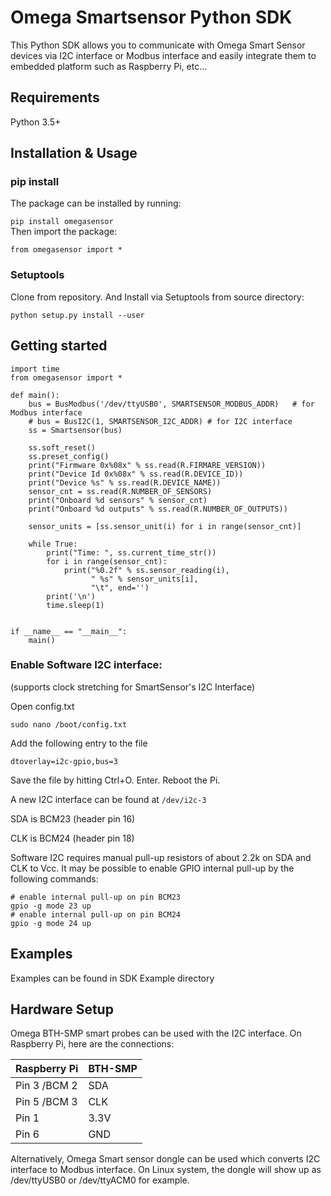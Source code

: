 
# Omega Smartsensor Python SDK    
 This Python SDK allows you to communicate with Omega Smart Sensor devices via I2C interface or Modbus interface and easily integrate them to embedded platform such as Raspberry Pi, etc...    
    
## Requirements    
 Python 3.5+    
    
## Installation & Usage    
 ### pip install    
 The package can be installed by running:    
    
`pip install omegasensor `    
 Then import the package:    
    
`from omegasensor import *`    
 ### Setuptools    
 Clone from repository. And Install via Setuptools from source directory:    
    
`python setup.py install --user`    
 ## Getting started    
      
    import time
    from omegasensor import *  
    
    def main():    
        bus = BusModbus('/dev/ttyUSB0', SMARTSENSOR_MODBUS_ADDR)   # for Modbus interface 
        # bus = BusI2C(1, SMARTSENSOR_I2C_ADDR) # for I2C interface
        ss = Smartsensor(bus)    
        
        ss.soft_reset()    
        ss.preset_config()    
        print("Firmware 0x%08x" % ss.read(R.FIRMARE_VERSION))    
        print("Device Id 0x%08x" % ss.read(R.DEVICE_ID))    
        print("Device %s" % ss.read(R.DEVICE_NAME))    
        sensor_cnt = ss.read(R.NUMBER_OF_SENSORS)    
        print("Onboard %d sensors" % sensor_cnt)    
        print("Onboard %d outputs" % ss.read(R.NUMBER_OF_OUTPUTS))    
        
        sensor_units = [ss.sensor_unit(i) for i in range(sensor_cnt)]    
        
        while True:    
            print("Time: ", ss.current_time_str())    
            for i in range(sensor_cnt):    
                print("%0.2f" % ss.sensor_reading(i),    
                      " %s" % sensor_units[i],    
                      "\t", end='')    
            print('\n')    
            time.sleep(1)    
        
        
    if __name__ == "__main__":    
        main()  
  
### Enable Software I2C interface:

(supports clock stretching for SmartSensor's I2C Interface)

Open config.txt
```
sudo nano /boot/config.txt
```

Add the following entry to the file
```
dtoverlay=i2c-gpio,bus=3
```

Save the file by hitting Ctrl+O. Enter. Reboot the Pi.

A new I2C interface can be found at `/dev/i2c-3`

SDA is BCM23 (header pin 16)

CLK is BCM24 (header pin 18)

Software I2C requires manual pull-up resistors of about 2.2k on SDA and CLK to Vcc. It may be possible to enable GPIO internal pull-up by the following commands:

```
# enable internal pull-up on pin BCM23
gpio -g mode 23 up
# enable internal pull-up on pin BCM24
gpio -g mode 24 up
```


## Examples    
    
 Examples can be found in SDK Example directory  
  
## Hardware Setup  
  
Omega BTH-SMP smart probes can be used with the I2C interface. On Raspberry Pi, here are the connections:

| Raspberry Pi | BTH-SMP |
|--|--|
|Pin 3 /BCM 2| SDA|
|Pin 5 /BCM 3| CLK|
|Pin 1| 3.3V|
|Pin 6| GND|
  
Alternatively, Omega Smart sensor dongle can be used which converts I2C interface to Modbus interface. On Linux system, the dongle will show up as /dev/ttyUSB0 or /dev/ttyACM0 for example.